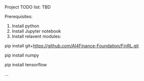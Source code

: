 Project TODO list:
TBD

Prerequisites:
1. Install python
2. Install Jupyter notebook
3. Install relavent modules:

  pip install git+https://github.com/AI4Finance-Foundation/FinRL.git
  
  pip install numpy
  
  pip install tensorflow
  
  ...
